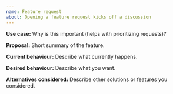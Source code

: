 ```yaml
---
name: Feature request
about: Opening a feature request kicks off a discussion
---
```


<!--

Thank you for suggesting an idea to improve InfluxDB IOx. 

Have you read the contributing section of the README? Please do if you haven't.
https://github.com/influxdata/influxdb_iox/blob/main/README.md

* Please ask usage questions in the Influx Slack (there is an #influxdb-iox channel).
    * https://influxdata.com/slack
* If the feature you're interested in already has an open *or* closed ticket associated with it (please search) please don't add "+1" or "me too" comments. The Github reaction emojis are a way to indicate your support for something and will contribute to prioritisation.

-->
__Use case:__
Why is this important (helps with prioritizing requests)?

__Proposal:__
Short summary of the feature.

__Current behaviour:__
Describe what currently happens.

__Desired behaviour:__
Describe what you want.

__Alternatives considered:__
Describe other solutions or features you considered.
